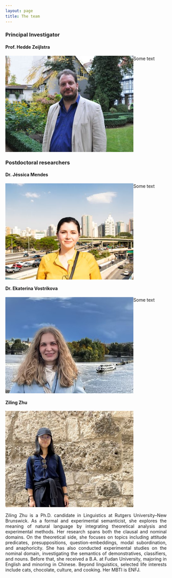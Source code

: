 ```yaml
---
layout: page
title: The team
---
```


### Principal Investigator

#### Prof. Hedde Zeijlstra

<img align="left" width="400" src="/assets/img/hedde.jpg" />  
Some text

<br clear="left"/>

### Postdoctoral researchers

#### Dr. Jéssica Mendes  

<img align="left" width="400" src="/assets/img/jessica.JPG" />  
Some text

<br clear="left"/>

#### Dr. Ekaterina Vostrikova  

<img align="left" width="400" src="/assets/img/katia.PNG" />  
Some text

<br clear="left"/>

#### Ziling Zhu  

<img align="left; padding-right:10px" width="400" src="/assets/img/ziling.jpg" />  
<p align="justify">Ziling Zhu is a Ph.D. candidate in Linguistics at Rutgers University–New Brunswick. As a formal and experimental semanticist, she explores the meaning of natural language by integrating theoretical analysis and experimental methods. Her research spans both the clausal and nominal domains. On the theoretical side, she focuses on topics including attitude predicates, presuppositions, question-embeddings, modal subordination, and anaphoricity. She has also conducted experimental studies on the nominal domain, investigating the semantics of demonstratives, classifiers, and nouns. Before that, she received a B.A. at Fudan University, majoring in English and minoring in Chinese. Beyond linguistics, selected life interests include cats, chocolate, culture, and cooking. Her MBTI is ENFJ.</p>


<br clear="left"/>

